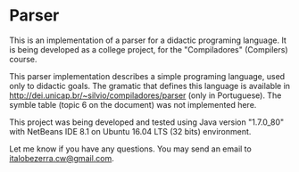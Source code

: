 # Parser
This is an implementation of a parser for a didactic programing language.
It is being developed as a college project, for the "Compiladores" (Compilers) course.

This parser implementation describes a simple programing language, used only to didactic goals. 
The gramatic that defines this language is available in http://dei.unicap.br/~silvio/compiladores/parser (only in Portuguese).
The symble table (topic 6 on the document) was not implemented here.

This project was being developed and tested using Java version "1.7.0_80" with NetBeans IDE 8.1 on Ubuntu 16.04 LTS (32 bits) environment. 

Let me know if you have any questions. You may send an email to italobezerra.cw@gmail.com.


